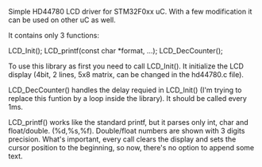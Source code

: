 Simple HD44780 LCD driver for STM32F0xx uC.
With a few modification it can be used on other uC as well.

It contains only 3 functions:

LCD_Init();
LCD_printf(const char *format, ...);
LCD_DecCounter();

To use this library as first you need to call LCD_Init(). It initialize
the LCD display (4bit, 2 lines, 5x8 matrix, can be changed in the
hd44780.c file).

LCD_DecCounter() handles the delay requied in LCD_Init() (I'm trying to
replace this funtion by a loop inside the library). It should be called
every 1ms.

LCD_printf() works like the standard printf, but it parses only int,
char and float/double. (%d,%s,%f). Double/float numbers are shown with 
3 digits precision. What's important, every call clears the display
and sets the cursor position to the beginning, so now, there's no option
to append some text.
